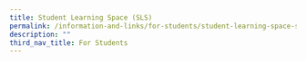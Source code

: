 ```yaml
---
title: Student Learning Space (SLS)
permalink: /information-and-links/for-students/student-learning-space-sls
description: ""
third_nav_title: For Students
---
```


